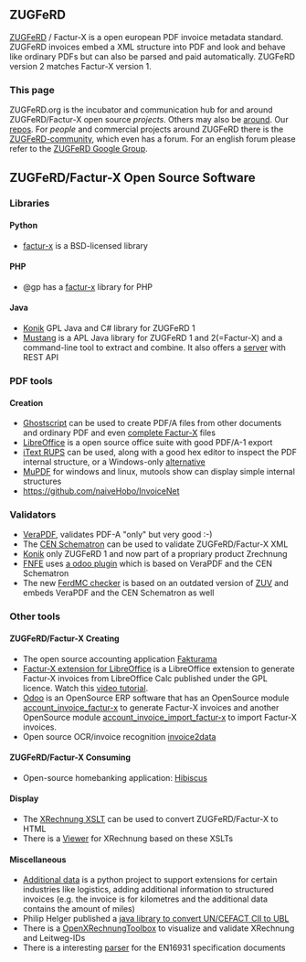 
## ZUGFeRD

[ZUGFeRD](http://www.ferd-net.de/front_content.php?idcat=255&lang=4) / Factur-X is a open european PDF invoice metadata standard. ZUGFeRD invoices embed a XML structure into PDF and look and behave like ordinary PDFs but can also be parsed and paid automatically. ZUGFeRD version 2 matches Factur-X version 1.

### This page

ZUGFeRD.org is the incubator and communication hub for and around ZUGFeRD/Factur-X open source *projects*. Others may also be [around](open-source.md).
Our [repos](https://github.com/ZUGFeRD).
For *people* and commercial projects around ZUGFeRD there is the [ZUGFeRD-community](http://www.zugferd-community.net), which even has a forum. For an english forum please refer to the [ZUGFeRD Google Group](https://groups.google.com/forum/#!forum/zugferd). 

## ZUGFeRD/Factur-X Open Source Software

### Libraries

#### Python
* [factur-x](https://github.com/akretion/factur-x) is a BSD-licensed library
#### PHP
* @gp has a [factur-x](https://packagist.org/packages/atgp/factur-x) library for PHP
#### Java
* [Konik](https://konik.io/) GPL Java and C# library for ZUGFeRD 1 
* [Mustang](http://www.mustangproject.org/) is a APL Java library for ZUGFeRD 1 and 2(=Factur-X) and a command-line tool to extract and combine. It also offers a [server](https://github.com/ZUGFeRD/mustangserver) with REST API

### PDF tools
#### Creation

* [Ghostscript](https://www.ghostscript.com/) can be used to create PDF/A files from other documents and ordinary PDF and even [complete Factur-X](https://bugs.ghostscript.com/show_bug.cgi?id=696472) files
* [LibreOffice](https://www.libreoffice.org/) is a open source office suite with good PDF/A-1 export
* [iText RUPS](https://github.com/itext/rups/releases) can be used, along with a good hex editor to inspect the PDF internal structure, or a Windows-only [alternative](https://github.com/Uzi-Granot/PdfFileAnaylyzer)
* [MuPDF](https://mupdf.com/) for windows and linux, mutools show can display simple internal structures
* https://github.com/naiveHobo/InvoiceNet

### Validators
* [VeraPDF](http://verapdf.org/), validates PDF-A "only" but very good :-)
* The [CEN Schematron](https://github.com/CenPC434/validation/tree/master/cii/schematron) can be used to validate ZUGFeRD/Factur-X XML
* [Konik](https://konik.io/ZUGFeRD-Validierung/) only ZUGFeRD 1 and now part of a propriary product Zrechnung
* [FNFE](https://services.fnfe-mpe.org) uses [a odoo plugin](https://github.com/akretion/factur-x-validator) which is based on VeraPDF and the CEN Schematron
* The new [FerdMC checker](https://validator.zugferd.org/) is based on an outdated version of [ZUV](https://github.com/ZUGFeRD/ZUV/) and embeds VeraPDF and the CEN Schematron as well

### Other tools
#### ZUGFeRD/Factur-X Creating
* The open source accounting application [Fakturama](https://www.fakturama.info/)
* [Factur-X extension for LibreOffice](https://github.com/akretion/factur-x-libreoffice-extension) is a LibreOffice extension to generate Factur-X invoices from LibreOffice Calc published under the GPL licence. Watch this [video tutorial](https://www.youtube.com/watch?v=ldD-1W8yIv0).
* [Odoo](https://www.odoo.com/) is an OpenSource ERP software that has an OpenSource module [account\_invoice\_factur-x](https://github.com/OCA/edi/tree/10.0) to generate Factur-X invoices and another OpenSource module [account\_invoice\_import\_factur-x](https://github.com/OCA/edi/tree/10.0) to import Factur-X invoices.
* Open source OCR/invoice recognition [invoice2data](https://github.com/invoice-x/invoice2data/)
#### ZUGFeRD/Factur-X Consuming
* Open-source homebanking application: [Hibiscus](https://www.willuhn.de/products/hibiscus/)
#### Display
* The [XRechnung XSLT](https://github.com/itplr-kosit/xrechnung-visualization/releases) can be used to convert ZUGFeRD/Factur-X to HTML
* There is a [Viewer](https://www.ultramarinviewer.de/) for XRechnung based on these XSLTs

#### Miscellaneous
* [Additional data](http://4s4u.de/additional_data) is a python project to support extensions for certain industries like logistics, adding additional information to structured invoices (e.g. the invoice is for kilometres and the additional data contains the amount of miles) 
* Philip Helger published a [java library to convert UN/CEFACT CII to UBL](https://github.com/phax/en16931-cii2ubl)
* There is a [OpenXRechnungToolbox](https://github.com/jcthiele/OpenXRechnungToolbox) to visualize and validate XRechnung and Leitweg-IDs
* There is a interesting [parser](https://github.com/svanteschubert/en16931-data-extractor) for the EN16931 specification documents 
